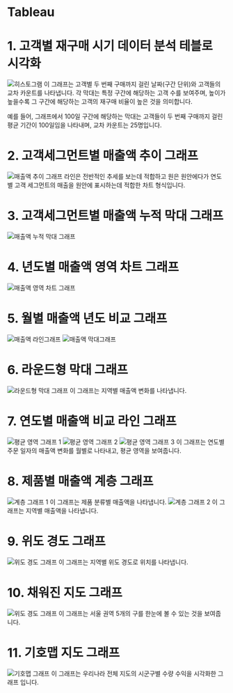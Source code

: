 # Tableau

# 1. 고객별 재구매 시기 데이터 분석 테블로 시각화
![히스토그램](히스토그램.png)
이 그래프는 고객별 두 번째 구매까지 걸린 날짜(구간 단위)와 고객들의 교차 카운트를 나타냅니다. 각 막대는 특정 구간에 해당하는 고객 수를 보여주며, 높이가 높을수록 그 구간에 해당하는 고객의 재구매 비율이 높은 것을 의미합니다. 

예를 들어, 그래프에서 100일 구간에 해당하는 막대는 고객들이 두 번째 구매까지 걸린 평균 기간이 100일임을 나타내며, 교차 카운트는 25명입니다.

# 2. 고객세그먼트별 매출액 추이 그래프
![매출액 추이 그래프](추이.png)
라인은 전반적인 추세를 보는데 적합하고 원은 원안에다가 연도별 고객 세그먼트의 매출을 원안에 표시하는데 적합한 차트 형식입니다.

# 3. 고객세그먼트별 매출액 누적 막대 그래프
![매출액 누적 막대 그래프](누적막대차트.png)

# 4. 년도별 매출액 영역 차트 그래프
![매출액 영역 차트 그래프](영역차트.png)

# 5. 월별 매출액 년도 비교 그래프
![매출액 라인그래프](매출비교1.png)
![매출액 막대그래프](매출비교2.png)

# 6. 라운드형 막대 그래프
![라운드형 막대 그래프](라운드형막대그래프.png)
이 그래프는 지역별 매출액 변화를 나타냅니다.

# 7. 연도별 매출액 비교 라인 그래프
![평균 영역 그래프 1](평균영역차트1.png) ![평균 영역 그래프 2](평균영역차트2.png) ![평균 영역 그래프 3](평균영역차트3.png)
이 그래프는 연도별 주문 일자의 매출액 변화를 월별로 나타내고, 평균 영역을 보여줍니다.

# 8. 제품별 매출액 계층 그래프
![계층 그래프 1](계층만들기1.png)
이 그래프는 제품 분류별 매출액을 나타냅니다.
![계층 그래프 2](계층만들기2.png)
이 그래프는 지역별 매출액을 나타냅니다.

# 9. 위도 경도 그래프
![위도 경도 그래프](위도경도그래프.png)
이 그래프는 지역별 위도 경도로 위치를 나타냅니다.

# 10. 채워진 지도 그래프
![위도 경도 그래프](서울특별시지도.png)
이 그래프는 서울 권역 5개의 구를 한눈에 볼 수 있는 것을 보여줍니다.

# 11. 기호맵 지도 그래프
![기호맵 그래프](기호맵1.png)
이 그래프는 우리나라 전체 지도의 시군구별 수량 수익을 시각화한 그래프 입니다.


